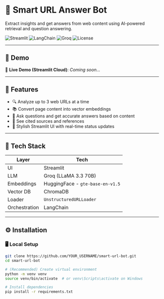 # 🔗 Smart URL Answer Bot

Extract insights and get answers from web content using AI-powered retrieval and question answering.

![Streamlit](https://img.shields.io/badge/Built%20With-Streamlit-ff4b4b)
![LangChain](https://img.shields.io/badge/LangChain-RAG-blueviolet)
![Groq](https://img.shields.io/badge/LLM-Groq-orange)
![License](https://img.shields.io/badge/license-MIT-green)

---

## 🚀 Demo
🔗 **Live Demo (Streamlit Cloud)**: *Coming soon...*

---

## 📌 Features

- 🔍 Analyze up to 3 web URLs at a time
- 📚 Convert page content into vector embeddings
- 🧠 Ask questions and get accurate answers based on content
- 🧾 See cited sources and references
- 🎈 Stylish Streamlit UI with real-time status updates

---

## 🧠 Tech Stack

| Layer | Tech |
|-------|------|
| UI | Streamlit |
| LLM | Groq (LLaMA 3.3 70B) |
| Embeddings | HuggingFace - `gte-base-en-v1.5` |
| Vector DB | ChromaDB |
| Loader | `UnstructuredURLLoader` |
| Orchestration | LangChain |

---

## ⚙️ Installation

### 🖥️ Local Setup

```bash
git clone https://github.com/YOUR_USERNAME/smart-url-bot.git
cd smart-url-bot

# (Recommended) Create virtual environment
python -m venv venv
source venv/bin/activate  # or venv\Scripts\activate on Windows

# Install dependencies
pip install -r requirements.txt
